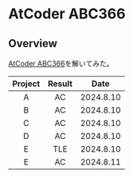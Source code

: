 # AtCoder ABC366

## Overview

[AtCoder ABC366](https://atcoder.jp/contests/abc366)を解いてみた。

| Project | Result |   Date    |
| :-----: | :----: | :-------: |
|    A    |   AC   | 2024.8.10 |
|    B    |   AC   | 2024.8.10 |
|    C    |   AC   | 2024.8.10 |
|    D    |   AC   | 2024.8.10 |
|    E    |  TLE   | 2024.8.10 |
|    E    |   AC   | 2024.8.11 |

##
